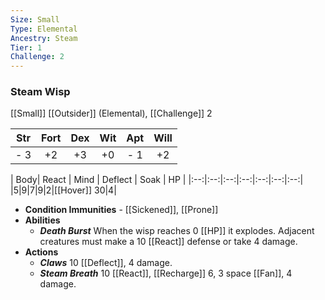 ```yaml
---
Size: Small
Type: Elemental
Ancestry: Steam
Tier: 1
Challenge: 2
---
```


### Steam Wisp
[[Small]] [[Outsider]] (Elemental), [[Challenge]] 2

| Str | Fort | Dex | Wit | Apt | Will |
|:--:|:--:|:--:|:--:|:--:|:--:|
|- 3|+2|+3|+0|- 1|+2|

| Body| React | Mind | Deflect | Soak | HP |
|:--:|:--:|:--:|:--:|:--:|:--:|:--:|
|5|9|7|9|2|[[Hover]] 30|4|

- **Condition Immunities** - [[Sickened]], [[Prone]] 
- **Abilities**
	- ***Death Burst*** When the wisp reaches 0 [[HP]] it explodes. Adjacent creatures must make a 10 [[React]] defense or take 4 damage.
- **Actions**
	- ***Claws*** 10 [[Deflect]], 4 damage.
	- ***Steam Breath*** 10 [[React]], [[Recharge]] 6, 3 space [[Fan]], 4 damage.